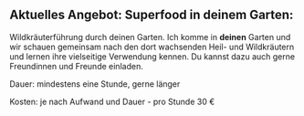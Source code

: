 ## Aktuelles Angebot: Superfood in deinem Garten:

Wildkräuterführung durch deinen Garten. Ich komme in **deinen** Garten und wir schauen gemeinsam nach den dort wachsenden Heil- und Wildkräutern und lernen ihre vielseitige Verwendung kennen. Du kannst dazu auch gerne Freundinnen und Freunde einladen. 

Dauer:  mindestens eine Stunde, gerne länger

Kosten: je nach Aufwand und Dauer - pro Stunde 30 €
